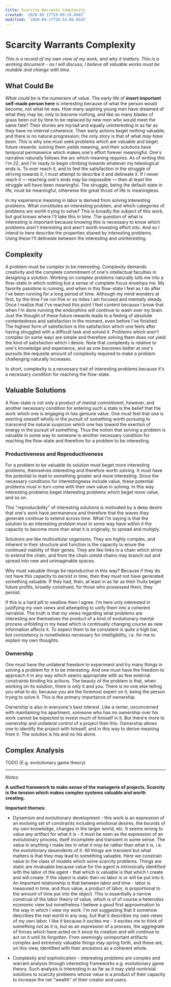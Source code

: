 ```yaml
---
title: Scarcity Warrants Complexity
created: '2020-09-17T19:09:19.668Z'
modified: '2020-09-27T20:55:06.054Z'
---
```


# Scarcity Warrants Complexity

_This is a record of my own view of my work, and why it matters. This is a working document - as I will discuss, I believe all valuable works must be mutable and change with time._

## What Could Be
_What could be_ is the numeraire of value. The early life of __insert important self-made person here__ is interesting because of what the person would become, not what he was. How many aspiring young men have dreamed of what they may be, only to become nothing, and like so many blades of grass been cut by time to be replaced by new men who would meet the same fate? Their stories are myriad and equally uninteresting in as far as they have no internal coherence. Their early actions beget nothing valuable, and there is no natural progression; the only story is that of what _may have been_. This is why one must seek problems which are valuable and beget future rewards: solving them yields meaning, and their solutions have temporal permanence which makes one's effort forever meaningful. One's narrative naturally follows the arc which meaning requires. As of writing this I'm 22, and I'm ready to begin climbing towards whatever my teleological ends is. To ever reach it, and to feel the satisfaction in the struggle of striving towards it, I must attempt to describe it and delineate it. If I never reach it — reaching one's ends may be impossible — then at least the struggle will have been meaningful. The struggle, being the default state in life, must be meaningful, otherwise the great thrust of life is meaningless.

In my experience meaning in labor is derived from solving interesting problems. What constitutes an interesting problem, and which categories of problems are worth trying to solve? This is broadly the subject of this work, but god knows where I'll take this in time. The question of what is interesting is important because knowing this is necessary to know which problems _aren't_ interesting and aren't worth investing effort into. And so I intend to here describe the properties shared by interesting problems. Using these I'll delineate between the interesting and uninteresting.

## Complexity
A problem must be complex to be interesting. Complexity demands creativity and the complete commitment of one's intellectual faculties in designing a solution. Working on complex problems naturally lulls me into a flow-state in which nothing but a sense of complete focus envelops me. My favorite passtime is running, and when in this flow-state I feel as I do after I've been running for a long period of time. Although my mind wonders at first, by the time I've run five or so miles I am focused and mentally steady. Once I realize that I've reached this point I feel content because I know that when I'm done running the endorphins will continue to wash over my brain. Just the thought of these future rewards leads to a feeling of absolute contentedness and satisfaction in the moment, even before I've finished. The highest form of satisfaction is the satisfaction which one feels after having struggled with a difficult task and solved it. Problems which aren't complex (in some way) are simple and therefore solving them does not yield the kind of satisfaction which I desire. Note that complexity is relative to one's knowledge and experience, and as one becomes better at one's pursuits the requisite amount of complexity required to make a problem challenging naturally increases.

In short, complexity is a necessary trait of interesting problems because it's a necessary condition for reaching the flow-state.

## Valuable Solutions
A flow-state is not only a product of mental commitment, however, and another necessary condition for entering such a state is the belief that the work which one is engaging in has geniune value. One must feel that one is exerting oneself wholly in the pursuit of something worth pursuing to transcend the natural suspicion which one has toward the exertion of energy in the pursuit of something. Thus the notion that solving a problem is valuable in some way to someone is another necessary condition for reaching the flow-state and therefore for a problem to be interesting.

### Productiveness and Reproductiveness
For a problem to be valuable its solution must beget more interesting problems, themselves interesting and therefore worth solving. It must have the potential to lead to something greater and more interesting. Since the necessary conditions for interestingness include value, these potential problems must in turn come with their own value in solving. In this way interesting problems beget interesting problems which beget more value, and so on. 

This "reproducibility" of interesting solutions is motivated by a deep desire that one's work have permanence and therefore that the waves they generate continue to extend across time. What I'm saying is that the solution to an interesting problem must in some way have within it the capacity to become more than what it is originally, to spread and multiply. 

Solutions are like multicellular organisms. They are highly complex, and inherent in their structure and function is the capacity to enure the continued viability of their genes. They are like links in a chain which strive to extend the chain, and from the chain untold chains may branch out and spread into new and unimaginable spaces.

Why must valuable things be reproductive in this way? Because if they do not have this capacity to persist in time, then they must not have generated something valuable. If they had, then, at least in as far as their fruits beget future profits, broadly construed, for those who possessed them, they persist.

If this is a hard pill to swallow then I agree. I'm here only interested in justifying my own views and attempting to unify them into a coherent narrative. The truth is that my views regarding what problems are interesting are themselves the product of a kind of evolutionary mental process unfolding in my head which is continually changing course as new information affects it. To expect them to be consistent is quite a high bar, but consistency is nonetheless necessary for intelligibility, i.e. for me to explain my own thoughts. 

### Ownership
One must have the unilateral freedom to experiment and try many things in solving a problem for it to be interesting. And one must have the freedom to approach it in any way which seems appropriate with as few external constraints binding his actions. The beauty of the problem is that, when working on its solution, there is only it and you. There is no one else telling you what to do, because you are the foremost expert on it, being the person trying to solve it. This is the primary importance of ownership.

Ownership is also in everyone's best interest. Like a renter, unconcerned with maintaining his apartment, someone who has no ownership over his work cannot be expected to invest much of himself in it. But there'e more to ownership and unilateral control of a project than this. Ownership allows one to identify the project with himself, and in this way to derive meaning from it. The solution is his and no his alone.

## Complex Analysis
TODO (E.g. evolutionary game theory)





____________________________________________________________________


_Notes:_

__A unified framework to make sense of the managerie of projects. Scarcity is the tension which makes complex systems valuable and worth creating.__

__Important themes:__
- Dynamism and evolutionary development - this work is an expression of an evolving set of constraints including emotional desires, the bounds of my own knowledge, changes in the larger world, etc. It seems wrong to value any artifact for what it is - it must be seen as the expression of an evolutionary process, itself incomplete and transient in some sense. The value in anything I make lies in what it _may be_ rather than what it is, i.e. the evolutionary desendents of it. All things are transient but what matters is that they may lead to something valuable. Here we constrain value to the class of models which solve scarcity problems. Things are static are invaluable because value for the agent is intrinsically identified with the labor of the agent - that which is valuable is that which I create and will create. If the object is static then no labor is or will be put into it. An important relationship is that between labor and time - labor is measured in time, and thus value, a product of labor, is proportional to the amount of time put into the object. This is essentially a narrow construal of the labor theory of value, which is of of course a heterodox economic view but nonetheless I believe a good first approximation to the way in which I view my work. I'm not suggesting that it somehow describes the real world in any way, but that it describes my own views of my own labor. I like it because it excites me - it excites me to think of something not as it is, but as an expression of a process, the aggregrate of forces which have acted on it since its creation and will continue to act on it until its forgotten. From seemingly unimportant artifacts complex and extremely valuable things may spring forth, and these are, on this view, identified with their ancestors as a coherent whole.

- Complexity and sophistication - interesting problems are complex and warrant analysis through interesting frameworks e.g. evolutionary game theory. Such analysis is interesting in as far as it may yield nontrivial solutions to scarcity problems whose value is a product of their capacity to increase the net "wealth" of their creator and users.
